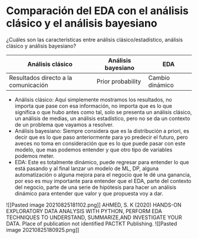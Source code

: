# Comparación del EDA con el análisis clásico y el análisis bayesiano

¿Cuáles son las características entre análisis clásico/estadístico, análisis clásico y análisis bayesiano?


| Análisis clásico | Análisis bayesiano | EDA |
|------------------|--------------------|-----|
|Resultados directo a la comunicación| Prior probability | Cambio dinámico |


-   Análisis clásico: Aquí simplemente mostramos los resultados, no importa que pase con esa información, no importa que es lo que significa o que hubo antes como tal, solo se presenta un análisis clásico, un análisis de medias, un análisis estadístico, pero no se da un contexto de un problema que vayamos a resolver.
-   Análisis bayesiano: Siempre considera que es la distribución a priori, es decir que es lo que paso anteriormente para yo predecir el futuro, pero aveces no toma en consideración que es lo que puede pasar con este modelo, que mas podemos entender y que otro tipo de variables podemos meter.
-   EDA: Este es totalmente dinámico, puede regresar para entender lo que está pasando y al final lanzar un modelo de ML, DP, alguna automatización o alguna mejora para el negocio que le dé una ganancia, por eso es muy importante para entender que el EDA, parte del contexto del negocio, parte de una serie de hipótesis para hacer un análisis dinámico para entender que valor y que propuesta voy a dar.

![[Pasted image 20210825181102.png]]
AHMED, S. K (2020) HANDS-ON EXPLORATORY DATA ANALYSIS WITH PYTHON, PERFORM EDA TECHNIQUES TO UNDERSTAND, SUMMARIZE,AND INVESTIGATE YOUR DATA. Place of publication not identified PACTKT Publishing.
![[Pasted image 20210825180925.png]]